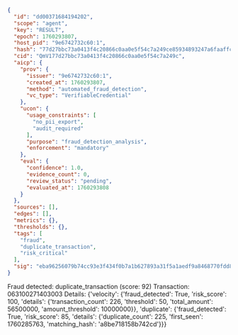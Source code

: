 ```json
{
  "id": "dd00371684194202",
  "scope": "agent",
  "key": "RESULT",
  "epoch": 1760293807,
  "host_pid": "9e6742732c60:1",
  "hash": "77d27bbc73a0413f4c20866c0aa0e5f54c7a249ce85934893247a6faaffcb724",
  "cid": "QmV177d27bbc73a0413f4c20866c0aa0e5f54c7a249c",
  "aicp": {
    "prov": {
      "issuer": "9e6742732c60:1",
      "created_at": 1760293807,
      "method": "automated_fraud_detection",
      "vc_type": "VerifiableCredential"
    },
    "ucon": {
      "usage_constraints": [
        "no_pii_export",
        "audit_required"
      ],
      "purpose": "fraud_detection_analysis",
      "enforcement": "mandatory"
    },
    "eval": {
      "confidence": 1.0,
      "evidence_count": 0,
      "review_status": "pending",
      "evaluated_at": 1760293808
    }
  },
  "sources": [],
  "edges": [],
  "metrics": {},
  "thresholds": {},
  "tags": [
    "fraud",
    "duplicate_transaction",
    "risk_critical"
  ],
  "sig": "eba96256079b74cc93e3f434f0b7a1b627893a31f5a1aedf9a8468770fdd88f2"
}
```

Fraud detected: duplicate_transaction (score: 92)
Transaction: 063100271403003
Details: {'velocity': {'fraud_detected': True, 'risk_score': 100, 'details': {'transaction_count': 226, 'threshold': 50, 'total_amount': 56500000, 'amount_threshold': 10000000}}, 'duplicate': {'fraud_detected': True, 'risk_score': 85, 'details': {'duplicate_count': 225, 'first_seen': 1760285763, 'matching_hash': 'a8be718158b742cd'}}}